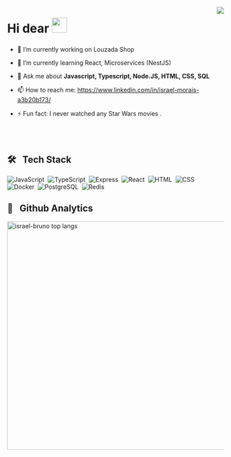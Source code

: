<img
align="right"
size="500em"
src="https://raw.githubusercontent.com/gist/israel-bruno/f1f7b0065c31304246953f2434ca33a4/raw/92e15d7df46877a3769a2c4f3d09ae2a086ce1fa/githubcard.svg"
/>

<h1 align="left">
  Hi dear 
  
  <img src="https://raw.githubusercontent.com/kaueMarques/kaueMarques/master/hi.gif" width="35px">
</h1>

###

<p>

- 🔭 I’m currently working on Louzada Shop

- 🌱 I’m currently learning  React, Microservices (NestJS)

- 💬 Ask me about **Javascript, Typescript,  Node.JS, HTML, CSS, SQL**

- 📫 How to reach me: https://www.linkedin.com/in/israel-morais-a3b20b173/

- ⚡ Fun fact: I never watched any Star Wars movies . 

</p>

<br><br>

## 🛠 &nbsp; Tech Stack 

![JavaScript](https://img.shields.io/badge/JavaScript-05122A?style=flat&logo=javascript)&nbsp; 
![TypeScript](https://img.shields.io/badge/TypeScript-05122A?style=flat&logo=typescript)&nbsp;
![Express](https://img.shields.io/badge/Express-05122A?style=flat&logo=express)&nbsp;
![React](https://img.shields.io/badge/React-05122A?style=flat&logo=react)&nbsp; 
![HTML](https://img.shields.io/badge/HTML-05122A?style=flat&logo=html5)&nbsp; 
![CSS](https://img.shields.io/badge/CSS-05122A?style=flat&logo=css3)&nbsp;
![Docker](https://img.shields.io/badge/Docker-05122A?style=flat&logo=docker)&nbsp;
![PostgreSQL](https://img.shields.io/badge/SQL-05122A?style=flat&logo=postgresql)&nbsp;
![Redis](https://img.shields.io/badge/Redis-05122A?style=flat&logo=redis)&nbsp;

## 🧿 &nbsp; Github Analytics

<p align="left"> 
  <img width="530em" src="https://github-readme-stats.vercel.app/api/top-langs?username=israel-bruno&count_private=true&theme=vision-friendly-dark&layout=compact" alt="israel-bruno top langs"/>
  
</p>
